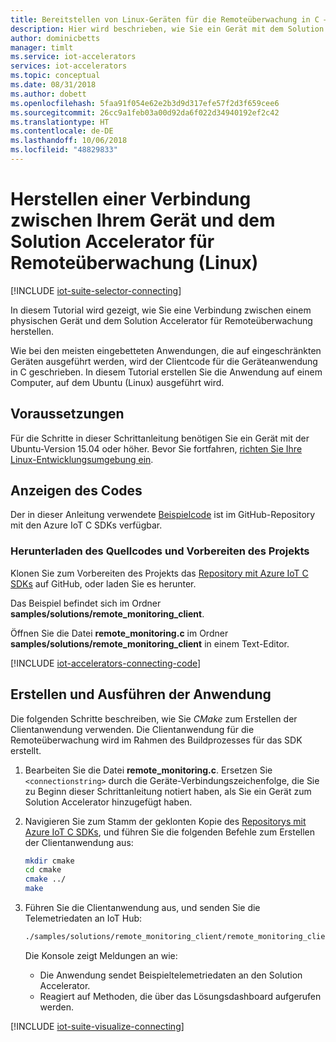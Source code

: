 ```yaml
---
title: Bereitstellen von Linux-Geräten für die Remoteüberwachung in C – Azure | Microsoft-Dokumentation
description: Hier wird beschrieben, wie Sie ein Gerät mit dem Solution Accelerator für Remoteüberwachung verbinden, indem Sie eine in C geschriebene Anwendung unter Linux ausführen.
author: dominicbetts
manager: timlt
ms.service: iot-accelerators
services: iot-accelerators
ms.topic: conceptual
ms.date: 08/31/2018
ms.author: dobett
ms.openlocfilehash: 5faa91f054e62e2b3d9d317efe57f2d3f659cee6
ms.sourcegitcommit: 26cc9a1feb03a00d92da6f022d34940192ef2c42
ms.translationtype: HT
ms.contentlocale: de-DE
ms.lasthandoff: 10/06/2018
ms.locfileid: "48829833"
---
```

# <a name="connect-your-device-to-the-remote-monitoring-solution-accelerator-linux"></a>Herstellen einer Verbindung zwischen Ihrem Gerät und dem Solution Accelerator für Remoteüberwachung (Linux)

[!INCLUDE [iot-suite-selector-connecting](../../includes/iot-suite-selector-connecting.md)]

In diesem Tutorial wird gezeigt, wie Sie eine Verbindung zwischen einem physischen Gerät und dem Solution Accelerator für Remoteüberwachung herstellen.

Wie bei den meisten eingebetteten Anwendungen, die auf eingeschränkten Geräten ausgeführt werden, wird der Clientcode für die Geräteanwendung in C geschrieben. In diesem Tutorial erstellen Sie die Anwendung auf einem Computer, auf dem Ubuntu (Linux) ausgeführt wird.

## <a name="prerequisites"></a>Voraussetzungen

Für die Schritte in dieser Schrittanleitung benötigen Sie ein Gerät mit der Ubuntu-Version 15.04 oder höher. Bevor Sie fortfahren, [richten Sie Ihre Linux-Entwicklungsumgebung ein](https://github.com/Azure/azure-iot-sdk-c/blob/master/doc/devbox_setup.md#linux).

## <a name="view-the-code"></a>Anzeigen des Codes

Der in dieser Anleitung verwendete [Beispielcode](https://github.com/Azure/azure-iot-sdk-c/tree/master/samples/solutions/remote_monitoring_client) ist im GitHub-Repository mit den Azure IoT C SDKs verfügbar.

### <a name="download-the-source-code-and-prepare-the-project"></a>Herunterladen des Quellcodes und Vorbereiten des Projekts

Klonen Sie zum Vorbereiten des Projekts das [Repository mit Azure IoT C SDKs](https://github.com/Azure/azure-iot-sdk-c) auf GitHub, oder laden Sie es herunter.

Das Beispiel befindet sich im Ordner **samples/solutions/remote_monitoring_client**.

Öffnen Sie die Datei **remote_monitoring.c** im Ordner **samples/solutions/remote_monitoring_client** in einem Text-Editor.

[!INCLUDE [iot-accelerators-connecting-code](../../includes/iot-accelerators-connecting-code.md)]

## <a name="build-and-run-the-application"></a>Erstellen und Ausführen der Anwendung

Die folgenden Schritte beschreiben, wie Sie *CMake* zum Erstellen der Clientanwendung verwenden. Die Clientanwendung für die Remoteüberwachung wird im Rahmen des Buildprozesses für das SDK erstellt.

1. Bearbeiten Sie die Datei **remote_monitoring.c**. Ersetzen Sie `<connectionstring>` durch die Geräte-Verbindungszeichenfolge, die Sie zu Beginn dieser Schrittanleitung notiert haben, als Sie ein Gerät zum Solution Accelerator hinzugefügt haben.

1. Navigieren Sie zum Stamm der geklonten Kopie des [Repositorys mit Azure IoT C SDKs](https://github.com/Azure/azure-iot-sdk-c), und führen Sie die folgenden Befehle zum Erstellen der Clientanwendung aus:

    ```sh
    mkdir cmake
    cd cmake
    cmake ../
    make
    ```

1. Führen Sie die Clientanwendung aus, und senden Sie die Telemetriedaten an IoT Hub:

    ```sh
    ./samples/solutions/remote_monitoring_client/remote_monitoring_client
    ```

    Die Konsole zeigt Meldungen an wie:

    - Die Anwendung sendet Beispieltelemetriedaten an den Solution Accelerator.
    - Reagiert auf Methoden, die über das Lösungsdashboard aufgerufen werden.

[!INCLUDE [iot-suite-visualize-connecting](../../includes/iot-suite-visualize-connecting.md)]
